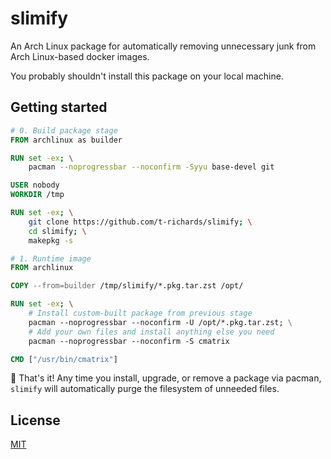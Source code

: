 # slimify

An Arch Linux package for automatically removing unnecessary junk from Arch Linux-based docker images.

You probably shouldn't install this package on your local machine. 

## Getting started

```dockerfile
# 0. Build package stage
FROM archlinux as builder

RUN set -ex; \
    pacman --noprogressbar --noconfirm -Syyu base-devel git

USER nobody
WORKDIR /tmp

RUN set -ex; \
    git clone https://github.com/t-richards/slimify; \
    cd slimify; \
    makepkg -s

# 1. Runtime image
FROM archlinux

COPY --from=builder /tmp/slimify/*.pkg.tar.zst /opt/

RUN set -ex; \
    # Install custom-built package from previous stage
    pacman --noprogressbar --noconfirm -U /opt/*.pkg.tar.zst; \
    # Add your own files and install anything else you need
    pacman --noprogressbar --noconfirm -S cmatrix

CMD ["/usr/bin/cmatrix"]
```

:tada: That's it! Any time you install, upgrade, or remove a package via pacman, `slimify` will automatically purge the filesystem of unneeded files.

## License

[MIT](LICENSE)
